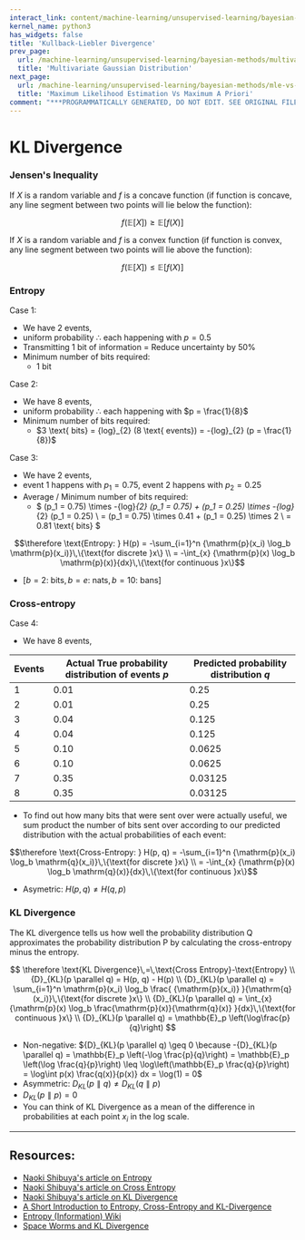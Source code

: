 ```yaml
---
interact_link: content/machine-learning/unsupervised-learning/bayesian-methods/kl-divergence.ipynb
kernel_name: python3
has_widgets: false
title: 'Kullback-Liebler Divergence'
prev_page:
  url: /machine-learning/unsupervised-learning/bayesian-methods/multivariate-gaussian
  title: 'Multivariate Gaussian Distribution'
next_page:
  url: /machine-learning/unsupervised-learning/bayesian-methods/mle-vs-map
  title: 'Maximum Likelihood Estimation Vs Maximum A Priori'
comment: "***PROGRAMMATICALLY GENERATED, DO NOT EDIT. SEE ORIGINAL FILES IN /content***"
---
```



# KL Divergence


### Jensen's Inequality
If $X$ is a random variable and $f$ is a concave function (if function is concave, any line segment between two points will lie below the function):

$$
    f(\mathbb{E}[X]) \geq \mathbb{E}[f(X)]
$$

If $X$ is a random variable and $f$ is a convex function (if function is convex, any line segment between two points will lie above the function):

$$
    f(\mathbb{E}[X]) \leq \mathbb{E}[f(X)]
$$

### Entropy

Case 1: 
- We have 2 events, 
- uniform probability $\therefore$ each happening with $p = 0.5$
- Transmitting 1 bit of information = Reduce uncertainty by 50%
- Minimum number of bits required: 
    - 1 bit

Case 2: 
- We have 8 events, 
- uniform probability $\therefore$ each happening with $p = \frac{1}{8}$
- Minimum number of bits required: 
    - $3 \text{ bits} = {log}_{2} (8 \text{ events}) = -{log}_{2} (p = \frac{1}{8})$

Case 3: 
- We have 2 events, 
- event 1 happens with $p_1 = 0.75$, event 2 happens with $p_2 = 0.25$
- Average / Minimum number of bits required: 
    - $
    (p_1 = 0.75) \times -{log}_{2} (p_1 = 0.75) + (p_1 = 0.25) \times -{log}_{2} (p_1 = 0.25) \\
    = (p_1 = 0.75) \times 0.41 + (p_1 = 0.25) \times 2 \\
    = 0.81 \text{ bits}
    $
    
$$\therefore \text{Entropy: } H(p) = -\sum_{i=1}^n {\mathrm{p}(x_i) \log_b \mathrm{p}(x_i)}\,\{\text{for discrete }x\} \\ = -\int_{x} {\mathrm{p}(x) \log_b \mathrm{p}(x)}{dx}\,\{\text{for continuous }x\}$$
- $[ {b = 2:}\text{ bits},  {b = e:}\text{ nats}, {b = 10:}\text{ bans} ]$

### Cross-entropy
Case 4:
- We have 8 events,

|Events|Actual True probability distribution of events $p$|Predicted probability distribution $q$|
|-|-|-|
|1|0.01|0.25|
|2|0.01|0.25|
|3|0.04|0.125|
|4|0.04|0.125|
|5|0.10|0.0625|
|6|0.10|0.0625|
|7|0.35|0.03125|
|8|0.35|0.03125|

- To find out how many bits that were sent over were actually useful, we sum product the number of bits sent over according to our predicted distribution with the actual probabilities of each event:

$$\therefore \text{Cross-Entropy: } H(p, q) = -\sum_{i=1}^n {\mathrm{p}(x_i) \log_b \mathrm{q}(x_i)}\,\{\text{for discrete }x\} \\ = -\int_{x} {\mathrm{p}(x) \log_b \mathrm{q}(x)}{dx}\,\{\text{for continuous }x\}$$

- Asymetric: $H(p, q) \neq H(q, p)$

### KL Divergence

The KL divergence tells us how well the probability distribution Q approximates the probability distribution P by calculating the cross-entropy minus the entropy.

$$
\therefore \text{KL Divergence}\,=\,\text{Cross Entropy}-\text{Entropy} \\
{D}_{KL}(p \parallel q) = H(p, q) - H(p) \\
{D}_{KL}(p \parallel q) = \sum_{i=1}^n \mathrm{p}(x_i) \log_b \frac{ {\mathrm{p}(x_i)} }{\mathrm{q}(x_i)}\,\{\text{for discrete }x\} \\
{D}_{KL}(p \parallel q) = \int_{x} {\mathrm{p}(x) \log_b \frac{\mathrm{p}(x)}{\mathrm{q}(x)} }{dx}\,\{\text{for continuous }x\} \\
{D}_{KL}(p \parallel q) = \mathbb{E}_p \left(\log\frac{p}{q}\right)
$$

- Non-negative: ${D}_{KL}(p \parallel q) \geq 0 \because -{D}_{KL}(p \parallel q) = \mathbb{E}_p \left(-\log \frac{p}{q}\right) = \mathbb{E}_p \left(\log \frac{q}{p}\right) \leq \log\left(\mathbb{E}_p \frac{q}{p}\right) = \log\int p(x) \frac{q(x)}{p(x)} dx = \log(1) = 0$
- Asymmetric: ${D}_{KL}(p \parallel q) \neq {D}_{KL}(q \parallel p)$
- ${D}_{KL}(p \parallel p) = 0$
- You can think of KL Divergence as a mean of the difference in probabilities at each point $x_i$ in the log scale.



---
## Resources:
- [Naoki Shibuya's article on Entropy](https://towardsdatascience.com/demystifying-entropy-f2c3221e2550)
- [Naoki Shibuya's article on Cross Entropy](https://towardsdatascience.com/demystifying-cross-entropy-e80e3ad54a8)
- [Naoki Shibuya's article on KL Divergence](https://towardsdatascience.com/demystifying-kl-divergence-7ebe4317ee68)
- [A Short Introduction to Entropy, Cross-Entropy and KL-Divergence](https://www.youtube.com/watch?v=ErfnhcEV1O8)
- [Entropy (Information) Wiki](https://en.wikipedia.org/wiki/Entropy_(information_theory))
- [Space Worms and KL Divergence](https://www.countbayesie.com/blog/2017/5/9/kullback-leibler-divergence-explained)

